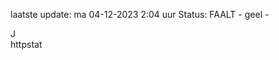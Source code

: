 laatste update: 
ma 04-12-2023  2:04   uur 
Status: FAALT - geel - 
<div class="service R">J</div><div class="service Y">httpstat</div>